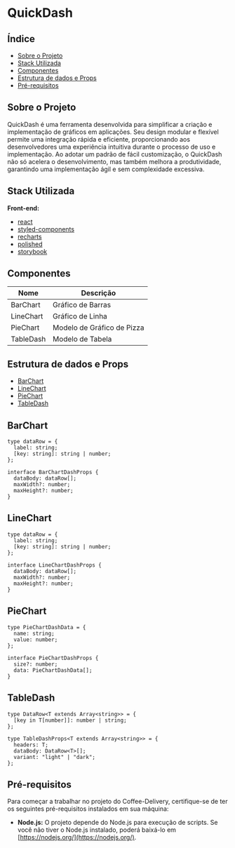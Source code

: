 # QuickDash

## Índice

- [Sobre o Projeto](#sobre-o-projeto)
- [Stack Utilizada](#stack-utilizada)
- [Componentes](#componentes)
- [Estrutura de dados e Props](#Estrutura-de-dados-e-Props)
- [Pré-requisitos](#pré-requisitos)

## Sobre o Projeto

QuickDash é uma ferramenta desenvolvida para simplificar a criação e implementação de gráficos em aplicações. Seu design modular e flexível permite uma integração rápida e eficiente, proporcionando aos desenvolvedores uma experiência intuitiva durante o processo de uso e implementação. Ao adotar um padrão de fácil customização, o QuickDash não só acelera o desenvolvimento, mas também melhora a produtividade, garantindo uma implementação ágil e sem complexidade excessiva.

## Stack Utilizada

**Front-end:**

- [react](https://react.dev/)
- [styled-components](https://styled-components.com/)
- [recharts](https://recharts.org/en-US)
- [polished](https://polished.js.org/)
- [storybook](https://storybook.js.org/)

## Componentes

| Nome      | Descrição                  |
| --------- | -------------------------- |
| BarChart  | Gráfico de Barras          |
| LineChart | Gráfico de Linha           |
| PieChart  | Modelo de Gráfico de Pizza |
| TableDash | Modelo de Tabela           |

## Estrutura de dados e Props

- [BarChart](#BarChart)
- [LineChart](#LineChart)
- [PieChart](#PieChart)
- [TableDash](#TableDash)

## BarChart

```TS
type dataRow = {
  label: string;
  [key: string]: string | number;
};

interface BarChartDashProps {
  dataBody: dataRow[];
  maxWidth?: number;
  maxHeight?: number;
}
```

## LineChart

```TS
type dataRow = {
  label: string;
  [key: string]: string | number;
};

interface LineChartDashProps {
  dataBody: dataRow[];
  maxWidth?: number;
  maxHeight?: number;
}
```

## PieChart

```TS
type PieChartDashData = {
  name: string;
  value: number;
};

interface PieChartDashProps {
  size?: number;
  data: PieChartDashData[];
}
```

## TableDash

```TS
type DataRow<T extends Array<string>> = {
  [key in T[number]]: number | string;
};

type TableDashProps<T extends Array<string>> = {
  headers: T;
  dataBody: DataRow<T>[];
  variant: "light" | "dark";
};
```

## Pré-requisitos

Para começar a trabalhar no projeto do Coffee-Delivery, certifique-se de ter os seguintes pré-requisitos instalados em sua máquina:

- **Node.js:** O projeto depende do Node.js para execução de scripts. Se você não tiver o Node.js instalado, poderá baixá-lo em [https://nodejs.org/](https://nodejs.org/).

